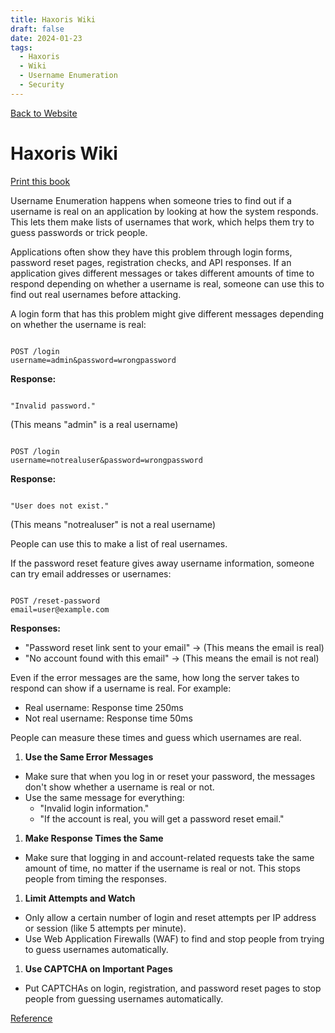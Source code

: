 ```yaml
---
title: Haxoris Wiki
draft: false
date: 2024-01-23
tags:
  - Haxoris
  - Wiki
  - Username Enumeration
  - Security
---
```


[Back to Website](https://haxoris.com/)

# Haxoris Wiki

[Print this book](https://haxoris.com/haxoris-wiki/print.html)

Username Enumeration happens when someone tries to find out if a username is real on an application by looking at how the system responds. This lets them make lists of usernames that work, which helps them try to guess passwords or trick people.

Applications often show they have this problem through login forms, password reset pages, registration checks, and API responses. If an application gives different messages or takes different amounts of time to respond depending on whether a username is real, someone can use this to find out real usernames before attacking.

A login form that has this problem might give different messages depending on whether the username is real:

```

POST /login
username=admin&password=wrongpassword

```

**Response:**

```

"Invalid password."

```

(This means "admin" is a real username)

```

POST /login
username=notrealuser&password=wrongpassword

```

**Response:**

```

"User does not exist."

```

(This means "notrealuser" is not a real username)

People can use this to make a list of real usernames.

If the password reset feature gives away username information, someone can try email addresses or usernames:

```

POST /reset-password
email=user@example.com

```

**Responses:**

- "Password reset link sent to your email" → (This means the email is real)
- "No account found with this email" → (This means the email is not real)

Even if the error messages are the same, how long the server takes to respond can show if a username is real. For example:

- Real username: Response time 250ms
- Not real username: Response time 50ms

People can measure these times and guess which usernames are real.

1. **Use the Same Error Messages**
- Make sure that when you log in or reset your password, the messages don't show whether a username is real or not.
- Use the same message for everything:
    - "Invalid login information."
    - "If the account is real, you will get a password reset email."
1. **Make Response Times the Same**
- Make sure that logging in and account-related requests take the same amount of time, no matter if the username is real or not. This stops people from timing the responses.
1. **Limit Attempts and Watch**
- Only allow a certain number of login and reset attempts per IP address or session (like 5 attempts per minute).
- Use Web Application Firewalls (WAF) to find and stop people from trying to guess usernames automatically.
1. **Use CAPTCHA on Important Pages**
- Put CAPTCHAs on login, registration, and password reset pages to stop people from guessing usernames automatically.

[Reference](https://haxoris.com/)
